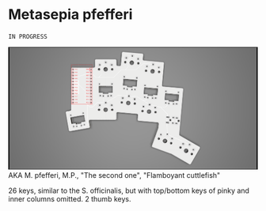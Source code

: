 # Metasepia pfefferi
    IN PROGRESS
![Metasepia pfefferi](/Images/metasepia_pfefferi.png)
AKA M. pfefferi, M.P., "The second one", "Flamboyant cuttlefish"

26 keys, similar to the S. officinalis, but with top/bottom keys of pinky and inner columns omitted. 2 thumb keys.